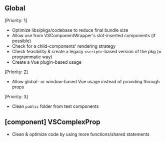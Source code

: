 ## Global

[Priority: 1]

- Optimize libs/pkgs/codebase to reduce final bundle size
- Allow use from VSComponentWrapper's slot-inserted components (if possible)
- Check for a child-components' rendering strategy
- Check feasibility & create a legacy `<script>`-based version of the pkg (= programmatic way)
- Create a Vue plugin-based usage

[Priority: 2]

- Allow global- or window-based Vue usage instead of providing through props

[Priority: 3]

- Clean `public` folder from test components

## [component] VSComplexProp

- Clean & optimize code by using more functions/shared statements
